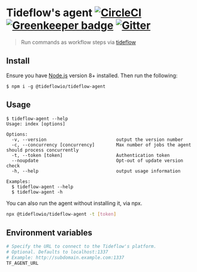 # Tideflow's agent [![CircleCI](https://circleci.com/gh/tideflow-io/tideflow-agent.svg?style=svg)](https://circleci.com/gh/tideflow-io/tideflow-agent) [![Greenkeeper badge](https://badges.greenkeeper.io/tideflow-io/tideflow-agent.svg)](https://greenkeeper.io/) [![Gitter](https://badges.gitter.im/join_chat.svg)](https://gitter.im/tideflow-io/community)

> Run commands as workflow steps via [tideflow](https://tideflow.io)

## Install

Ensure you have [Node.js](https://nodejs.org) version 8+ installed. Then run the following:

```
$ npm i -g @tideflowio/tideflow-agent
```

## Usage

    $ tideflow-agent --help                                          
    Usage: index [options]

    Options:
      -v, --version                          output the version number
      -c, --concurrency [concurrency]        Max number of jobs the agent should process concurrently
      -t, --token [token]                    Authentication token
      --noupdate                             Opt-out of update version check
      -h, --help                             output usage information

    Examples:
      $ tideflow-agent --help
      $ tideflow-agent -h

You can also run the agent without installing it, via npx.

```bash
npx @tideflowio/tideflow-agent -t [token]
```

## Environment variables

```bash
# Specify the URL to connect to the Tideflow's platform.
# Optional. Defaults to localhost:1337
# Example: http://subdomain.example.com:1337
TF_AGENT_URL
```
